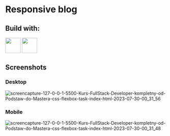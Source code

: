 # Responsive blog
## Build with:
<div>
  <img height="48px" width="48px" src="https://cdn.jsdelivr.net/gh/devicons/devicon/icons/html5/html5-original.svg" />
  <img height="48px" width="48px" src="https://cdn.jsdelivr.net/gh/devicons/devicon/icons/css3/css3-original.svg" />
</div>
 
## Screenshots  
### Desktop
![screencapture-127-0-0-1-5500-Kurs-FullStack-Developer-kompletny-od-Podstaw-do-Mastera-css-flexbox-task-index-html-2023-07-30-00_31_56](https://github.com/Vogel-dev/responsive-blog/assets/60361545/20d25510-5198-4361-9557-5fc6c0f7fb27)
### Mobile
![screencapture-127-0-0-1-5500-Kurs-FullStack-Developer-kompletny-od-Podstaw-do-Mastera-css-flexbox-task-index-html-2023-07-30-00_31_48](https://github.com/Vogel-dev/responsive-blog/assets/60361545/86a9598b-d9c3-4c27-851c-25a612118adb)
